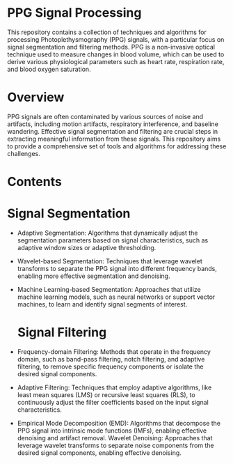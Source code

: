 # PPG Signal Processing
This repository contains a collection of techniques and algorithms for processing Photoplethysmography (PPG) signals, with a particular focus on signal segmentation and filtering methods. PPG is a non-invasive optical technique used to measure changes in blood volume, which can be used to derive various physiological parameters such as heart rate, respiration rate, and blood oxygen saturation.

# Overview
PPG signals are often contaminated by various sources of noise and artifacts, including motion artifacts, respiratory interference, and baseline wandering. Effective signal segmentation and filtering are crucial steps in extracting meaningful information from these signals. This repository aims to provide a comprehensive set of tools and algorithms for addressing these challenges.

# Contents
  # Signal Segmentation

- Adaptive Segmentation: Algorithms that dynamically adjust the segmentation parameters based on signal characteristics, such as adaptive window sizes or adaptive thresholding.
- Wavelet-based Segmentation: Techniques that leverage wavelet transforms to separate the PPG signal into different frequency bands, enabling more effective segmentation and denoising.
- Machine Learning-based Segmentation: Approaches that utilize machine learning models, such as neural networks or support vector machines, to learn and identify signal segments of interest.

  # Signal Filtering

- Frequency-domain Filtering: Methods that operate in the frequency domain, such as band-pass filtering, notch filtering, and adaptive filtering, to remove specific frequency components or isolate the desired signal components.
- Adaptive Filtering: Techniques that employ adaptive algorithms, like least mean squares (LMS) or recursive least squares (RLS), to continuously adjust the filter coefficients based on the input signal characteristics.
- Empirical Mode Decomposition (EMD): Algorithms that decompose the PPG signal into intrinsic mode functions (IMFs), enabling effective denoising and artifact removal.
Wavelet Denoising: Approaches that leverage wavelet transforms to separate noise components from the desired signal components, enabling effective denoising.
